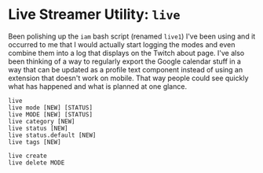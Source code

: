 # Live Streamer Utility: `live`

Been polishing up the `iam` bash script (renamed `live1`) I've been
using and it occurred to me that I would actually start logging the
modes and even combine them into a log that displays on the Twitch about
page. I've also been thinking of a way to regularly export the Google
calendar stuff in a way that can be updated as a profile text component
instead of using an extension that doesn't work on mobile. That way
people could see quickly what has happened and what is planned at one
glance.

    live
    live mode [NEW] [STATUS]
    live MODE [NEW] [STATUS]
    live category [NEW]
    live status [NEW]
    live status.default [NEW]
    live tags [NEW]

    live create
    live delete MODE

